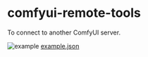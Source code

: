 # comfyui-remote-tools
To connect to another ComfyUI server.

![example](https://github.com/linshier/comfyui-remote-tools/assets/6593481/7c2bcacd-7b5b-495e-9c13-7c6f5a30a6d2)
[example.json](https://github.com/linshier/comfyui-remote-tools/files/15412119/example.json)
